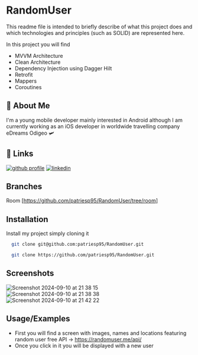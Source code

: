 # RandomUser

This readme file is intended to briefly describe of what this project does and which technologies and principles (such as SOLID) are represented here.

In this project you will find 
- MVVM Architecture
- Clean Architecture
- Dependency Injection using Dagger Hilt
- Retrofit
- Mappers
- Coroutines

## 🚀 About Me
I'm a young mobile developer mainly interested in Android although I am currently working as an iOS developer in worldwide travelling company eDreams Odigeo 🛩️


## 🔗 Links
[![github profile](https://img.shields.io/badge/github-572364?style=for-the-badge&logo=github&logoColor=white)](https://github.com/patriesp95)
[![linkedin](https://img.shields.io/badge/linkedin-0A66C2?style=for-the-badge&logo=linkedin&logoColor=white)](https://www.linkedin.com/in/patricia-martinez-espert-7470291a7/)

## Branches
Room [https://github.com/patriesp95/RandomUser/tree/room]

## Installation

Install my project simply cloning it 

```bash
  git clone git@github.com:patriesp95/RandomUser.git
```

```bash
  git clone https://github.com/patriesp95/RandomUser.git
```

## Screenshots
![Screenshot 2024-09-10 at 21 38 15](https://github.com/user-attachments/assets/3271671b-6392-49d3-8b6f-5c7f5f0a528f)
![Screenshot 2024-09-10 at 21 38 38](https://github.com/user-attachments/assets/d04b9331-3cf3-480a-818f-f906db5c6243)
![Screenshot 2024-09-10 at 21 42 22](https://github.com/user-attachments/assets/2ad89937-60d6-4213-a082-869fff391dd8)


## Usage/Examples

- First you will find a screen with images, names and locations featuring random user free API -> https://randomuser.me/api/
- Once you click in it you will be displayed with a new user
